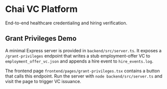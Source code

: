 # Chai VC Platform

End-to-end healthcare credentialing and hiring verification.

## Grant Privileges Demo

A minimal Express server is provided in `backend/src/server.ts`. It exposes a `/grant-privileges` endpoint that writes a stub employment-offer VC to `employment_offer_vc.json` and appends a hire event to `hire_events.log`.

The frontend page `frontend/pages/grant-privileges.tsx` contains a button that calls this endpoint. Run the server with `node backend/src/server.ts` and visit the page to trigger VC issuance.
